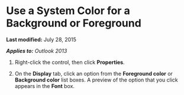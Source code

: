 
# Use a System Color for a Background or Foreground

 **Last modified:** July 28, 2015

 _**Applies to:** Outlook 2013_

1. Right-click the control, then click  **Properties**. 
    
2. On the  **Display** tab, click an option from the **Foreground color** or **Background color** list boxes. A preview of the option that you click appears in the **Font** box.
    
